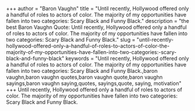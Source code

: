 +++
author = "Baron Vaughn"
title = "Until recently, Hollywood offered only a handful of roles to actors of color. The majority of my opportunities have fallen into two categories: Scary Black and Funny Black."
description = "the best Baron Vaughn Quote: Until recently, Hollywood offered only a handful of roles to actors of color. The majority of my opportunities have fallen into two categories: Scary Black and Funny Black."
slug = "until-recently-hollywood-offered-only-a-handful-of-roles-to-actors-of-color-the-majority-of-my-opportunities-have-fallen-into-two-categories:-scary-black-and-funny-black"
keywords = "Until recently, Hollywood offered only a handful of roles to actors of color. The majority of my opportunities have fallen into two categories: Scary Black and Funny Black.,baron vaughn,baron vaughn quotes,baron vaughn quote,baron vaughn sayings,baron vaughn saying,quotes, sayings,quote, saying, motivation"
+++
Until recently, Hollywood offered only a handful of roles to actors of color. The majority of my opportunities have fallen into two categories: Scary Black and Funny Black.
